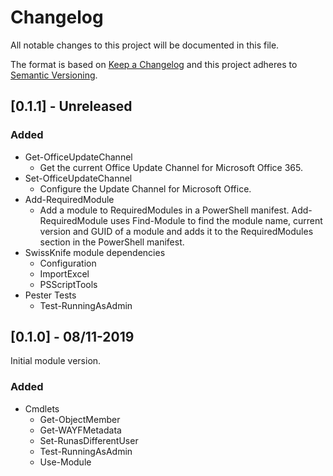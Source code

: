﻿# Changelog

All notable changes to this project will be documented in this file.

The format is based on [Keep a Changelog](https://keepachangelog.com/)
and this project adheres to [Semantic Versioning](https://semver.org/).

## [0.1.1] - Unreleased

### Added

- Get-OfficeUpdateChannel
  - Get the current Office Update Channel for Microsoft Office 365.
- Set-OfficeUpdateChannel
  - Configure the Update Channel for Microsoft Office.
- Add-RequiredModule
  - Add a module to RequiredModules in a PowerShell manifest. Add-RequiredModule
uses Find-Module to find the module name, current version and GUID of a module
and adds it to the RequiredModules section in the PowerShell manifest.
- SwissKnife module dependencies
  - Configuration
  - ImportExcel
  - PSScriptTools
- Pester Tests
  - Test-RunningAsAdmin

## [0.1.0] - 08/11-2019

Initial module version.

### Added

- Cmdlets
  - Get-ObjectMember
  - Get-WAYFMetadata
  - Set-RunasDifferentUser
  - Test-RunningAsAdmin
  - Use-Module
